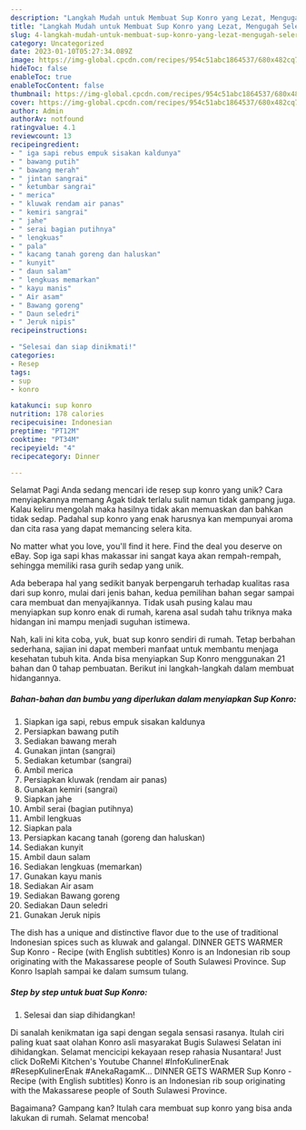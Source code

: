```yaml
---
description: "Langkah Mudah untuk Membuat Sup Konro yang Lezat, Mengugah Selera"
title: "Langkah Mudah untuk Membuat Sup Konro yang Lezat, Mengugah Selera"
slug: 4-langkah-mudah-untuk-membuat-sup-konro-yang-lezat-mengugah-selera
category: Uncategorized
date: 2023-01-10T05:27:34.089Z
image: https://img-global.cpcdn.com/recipes/954c51abc1864537/680x482cq70/sup-konro-foto-resep-utama.jpg
hideToc: false
enableToc: true
enableTocContent: false
thumbnail: https://img-global.cpcdn.com/recipes/954c51abc1864537/680x482cq70/sup-konro-foto-resep-utama.jpg
cover: https://img-global.cpcdn.com/recipes/954c51abc1864537/680x482cq70/sup-konro-foto-resep-utama.jpg
author: Admin
authorAv: notfound
ratingvalue: 4.1
reviewcount: 13
recipeingredient:
- " iga sapi rebus empuk sisakan kaldunya"
- " bawang putih"
- " bawang merah"
- " jintan sangrai"
- " ketumbar sangrai"
- " merica"
- " kluwak rendam air panas"
- " kemiri sangrai"
- " jahe"
- " serai bagian putihnya"
- " lengkuas"
- " pala"
- " kacang tanah goreng dan haluskan"
- " kunyit"
- " daun salam"
- " lengkuas memarkan"
- " kayu manis"
- " Air asam"
- " Bawang goreng"
- " Daun seledri"
- " Jeruk nipis"
recipeinstructions:

- "Selesai dan siap dinikmati!"
categories:
- Resep
tags:
- sup
- konro

katakunci: sup konro 
nutrition: 178 calories
recipecuisine: Indonesian
preptime: "PT12M"
cooktime: "PT34M"
recipeyield: "4"
recipecategory: Dinner

---
```



Selamat Pagi Anda sedang mencari ide resep sup konro yang unik? Cara menyiapkannya memang Agak tidak terlalu sulit namun tidak gampang juga. Kalau keliru mengolah maka hasilnya tidak akan memuaskan dan bahkan tidak sedap. Padahal sup konro yang enak harusnya kan mempunyai aroma dan cita rasa yang dapat memancing selera kita.


No matter what you love, you&#39;ll find it here. Find the deal you deserve on eBay. Sop iga sapi khas makassar ini sangat kaya akan rempah-rempah, sehingga memiliki rasa gurih sedap yang unik.

Ada beberapa hal yang sedikit banyak berpengaruh terhadap kualitas rasa dari sup konro, mulai dari jenis bahan, kedua pemilihan bahan segar sampai cara membuat dan menyajikannya. Tidak usah pusing kalau mau menyiapkan sup konro enak di rumah, karena asal sudah tahu triknya maka hidangan ini mampu menjadi suguhan istimewa.


Nah, kali ini kita coba, yuk, buat sup konro sendiri di rumah. Tetap berbahan sederhana, sajian ini dapat memberi manfaat untuk membantu menjaga kesehatan tubuh kita. Anda bisa menyiapkan Sup Konro menggunakan 21 bahan dan 0 tahap pembuatan. Berikut ini langkah-langkah dalam membuat hidangannya.

<!--inarticleads1-->

##### Bahan-bahan dan bumbu yang diperlukan dalam menyiapkan Sup Konro:

1. Siapkan  iga sapi, rebus empuk sisakan kaldunya
1. Persiapkan  bawang putih
1. Sediakan  bawang merah
1. Gunakan  jintan (sangrai)
1. Sediakan  ketumbar (sangrai)
1. Ambil  merica
1. Persiapkan  kluwak (rendam air panas)
1. Gunakan  kemiri (sangrai)
1. Siapkan  jahe
1. Ambil  serai (bagian putihnya)
1. Ambil  lengkuas
1. Siapkan  pala
1. Persiapkan  kacang tanah (goreng dan haluskan)
1. Sediakan  kunyit
1. Ambil  daun salam
1. Sediakan  lengkuas (memarkan)
1. Gunakan  kayu manis
1. Sediakan  Air asam
1. Sediakan  Bawang goreng
1. Sediakan  Daun seledri
1. Gunakan  Jeruk nipis


The dish has a unique and distinctive flavor due to the use of traditional Indonesian spices such as kluwak and galangal. DINNER GETS WARMER Sup Konro - Recipe (with English subtitles) Konro is an Indonesian rib soup originating with the Makassarese people of South Sulawesi Province. Sup Konro Isaplah sampai ke dalam sumsum tulang. 

<!--inarticleads2-->

##### Step by step untuk buat Sup Konro:


1. Selesai dan siap dihidangkan!

Di sanalah kenikmatan iga sapi dengan segala sensasi rasanya. Itulah ciri paling kuat saat olahan Konro asli masyarakat Bugis Sulawesi Selatan ini dihidangkan. Selamat mencicipi kekayaan resep rahasia Nusantara! Just click DoReMi Kitchen&#39;s Youtube Channel #InfoKulinerEnak #ResepKulinerEnak #AnekaRagamK… DINNER GETS WARMER Sup Konro - Recipe (with English subtitles) Konro is an Indonesian rib soup originating with the Makassarese people of South Sulawesi Province. 

Bagaimana? Gampang kan? Itulah cara membuat sup konro yang bisa anda lakukan di rumah. Selamat mencoba!
